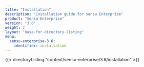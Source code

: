 ```yaml
---
title: "Installation"
description: "Installation guide for Sensu Enterprise"
product: "Sensu Enterprise"
version: "3.6"
weight: 2
layout: "base-for-directory-listing"
menu:
  sensu-enterprise-3.6:
    identifier: installation
---
```


{{< directoryListing "content/sensu-enterprise/3.6/installation" >}}
